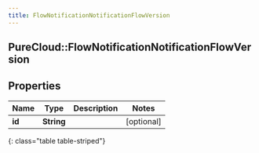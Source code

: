 ```yaml
---
title: FlowNotificationNotificationFlowVersion
---
```

## PureCloud::FlowNotificationNotificationFlowVersion

## Properties

|Name | Type | Description | Notes|
|------------ | ------------- | ------------- | -------------|
| **id** | **String** |  | [optional] |
{: class="table table-striped"}


